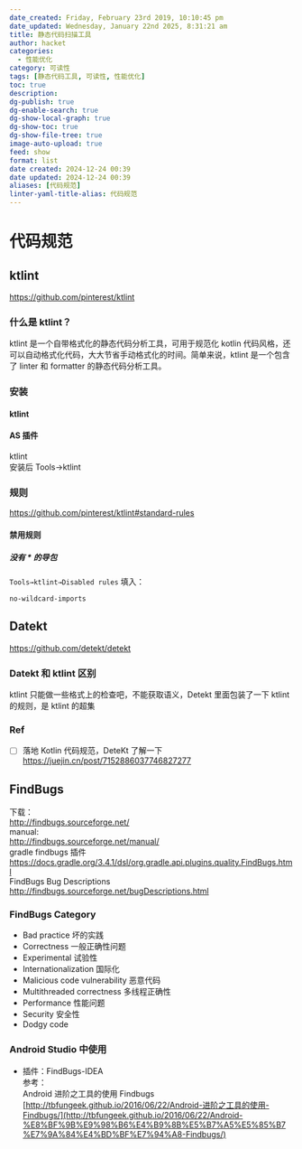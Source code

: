 ```yaml
---
date_created: Friday, February 23rd 2019, 10:10:45 pm
date_updated: Wednesday, January 22nd 2025, 8:31:21 am
title: 静态代码扫描工具
author: hacket
categories:
  - 性能优化
category: 可读性
tags: [静态代码工具, 可读性, 性能优化]
toc: true
description: 
dg-publish: true
dg-enable-search: true
dg-show-local-graph: true
dg-show-toc: true
dg-show-file-tree: true
image-auto-upload: true
feed: show
format: list
date created: 2024-12-24 00:39
date updated: 2024-12-24 00:39
aliases: [代码规范]
linter-yaml-title-alias: 代码规范
---
```


# 代码规范

## ktlint

<https://github.com/pinterest/ktlint>

### 什么是 ktlint？

ktlint 是一个自带格式化的静态代码分析工具，可用于规范化 kotlin 代码风格，还可以自动格式化代码，大大节省手动格式化的时间。简单来说，ktlint 是一个包含了 linter 和 formatter 的静态代码分析工具。

### 安装

#### ktlint

#### AS 插件

ktlint<br />安装后 Tools→ktlint

### 规则

<https://github.com/pinterest/ktlint#standard-rules>

#### 禁用规则

##### 没有 * 的导包

`Tools→ktlint→Disabled rules` 填入：

```
no-wildcard-imports
```

## Datekt

<https://github.com/detekt/detekt>

### Datekt 和 ktlint 区别

ktlint 只能做一些格式上的检查吧，不能获取语义，Detekt 里面包装了一下 ktlint 的规则，是 ktlint 的超集

### Ref

- [ ] 落地 Kotlin 代码规范，DeteKt 了解一下<br /><https://juejin.cn/post/7152886037746827277>

## FindBugs

下载：<br /><http://findbugs.sourceforge.net/><br />manual:<br /><http://findbugs.sourceforge.net/manual/><br />gradle findbugs 插件<br /><https://docs.gradle.org/3.4.1/dsl/org.gradle.api.plugins.quality.FindBugs.html><br />FindBugs Bug Descriptions<br /><http://findbugs.sourceforge.net/bugDescriptions.html>

### FindBugs Category

- Bad practice 坏的实践
- Correctness 一般正确性问题
- Experimental 试验性
- Internationalization 国际化
- Malicious code vulnerability 恶意代码
- Multithreaded correctness 多线程正确性
- Performance 性能问题
- Security 安全性
- Dodgy code

### Android Studio 中使用

- 插件：FindBugs-IDEA<br />参考：<br />Android 进阶之工具的使用 Findbugs<br />[http://tbfungeek.github.io/2016/06/22/Android-进阶之工具的使用-Findbugs/](http://tbfungeek.github.io/2016/06/22/Android-%E8%BF%9B%E9%98%B6%E4%B9%8B%E5%B7%A5%E5%85%B7%E7%9A%84%E4%BD%BF%E7%94%A8-Findbugs/)
